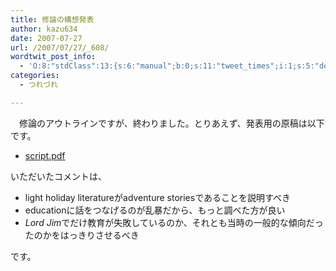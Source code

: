 ```yaml
---
title: 修論の構想発表
author: kazu634
date: 2007-07-27
url: /2007/07/27/_608/
wordtwit_post_info:
  - 'O:8:"stdClass":13:{s:6:"manual";b:0;s:11:"tweet_times";i:1;s:5:"delay";i:0;s:7:"enabled";i:1;s:10:"separation";s:2:"60";s:7:"version";s:3:"3.7";s:14:"tweet_template";b:0;s:6:"status";i:2;s:6:"result";a:0:{}s:13:"tweet_counter";i:2;s:13:"tweet_log_ids";a:1:{i:0;i:3103;}s:9:"hash_tags";a:0:{}s:8:"accounts";a:1:{i:0;s:7:"kazu634";}}'
categories:
  - つれづれ

---
```

<div class="section">
<p>
    　修論のアウトラインですが、終わりました。とりあえず、発表用の原稿は以下です。
</p>
  
<ul>
<li>
<a href="http://www.k3.dion.ne.jp/%7Esimoom/outline.pdf" onclick="__gaTracker('send', 'pageview', 'http://www.k3.dion.ne.jp/%7Esimoom/outline.pdf');" target="blank">script.pdf</a>
</li>
</ul>
  
<p>
    いただいたコメントは、 
    
<ul>
<li>
        light holiday literatureがadventure storiesであることを説明すべき
</li>
<li>
        educationに話をつなげるのが乱暴だから、もっと調べた方が良い
</li>
<li>
<i>Lord Jim</i>でだけ教育が失敗しているのか、それとも当時の一般的な傾向だったのかをはっきりさせるべき
</li>
</ul>
    
<p>
      です。
</p></div>